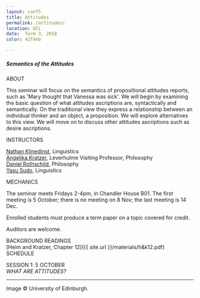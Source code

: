 ```yaml
---
layout: conf5
title: Attitudes
permalink: /attitudes/
location: UCL
date:  Term 3, 2018
color: 42f4eb

---
```



##### Semantics of the Attitudes
<!--
<img src="/trees.jpg" width="500"> -->

<div class="maintext" markdown="1">






<div class="title"> ABOUT </div>

This seminar will focus on the semantics of propositional attitudes reports, such as 'Mary thought that Vanessa was sick'. We will begin by examining the basic question of what attitudes ascriptions are, syntactically and semantically.  On the traditional view they express a relationship between an individual thinker and an object, a proposition. We will explore alternatives to this view.   We will move on to discuss other attitudes ascriptions such as desire ascriptions.

<div class="title"> INSTRUCTORS </div>

[Nathan Klinedinst](https://www.ucl.ac.uk/pals/people/nathan-klinedinst),  Linguistics<br>
[Angelika Kratzer](http://people.umass.edu/kratzer/), Leverhulme Visiting Professor, Philosophy<br>
[Daniel Rothschild](http://danielrothschild.com/),  Philosophy<br>
[Yasu Sudo](http://www.ucl.ac.uk/~ucjtudo/), Linguistics

<div class="title"> MECHANICS </div>

The seminar meets Fridays 2-4pm, in Chandler House B01.   The first meeting is 5 October; there is no meeting on 8 Nov; the last meeting is 14 Dec.

Enrolled students must produce a term paper on a topic covered for credit.

Auditors are welcome.

<div class="title">  BACKGROUND READINGS </div>
[Heim and Kratzer, Chapter 12]({{ site.url }}/materials/h&k12.pdf)

<div class="title">  SCHEDULE </div>

SESSION 1: 5 OCTOBER<br> *WHAT ARE ATTITUDES?*<br>


---

<span class ="smaller">
Image © University of Edinburgh.
</span>
